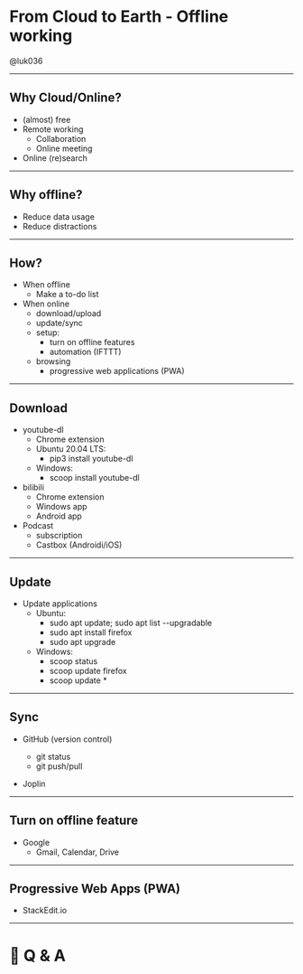 # From Cloud to Earth - Offline working

@luk036

---

## Why Cloud/Online?

- (almost) free
- Remote working
  - Collaboration
  - Online meeting
- Online (re)search

---

## Why offline?

- Reduce data usage
- Reduce distractions

---

## How?

- When offline
  - Make a to-do list
- When online
  - download/upload
  - update/sync
  - setup:
    - turn on offline features
    - automation (IFTTT)
  - browsing
    - progressive web applications (PWA)

---

## Download

- youtube-dl
  - Chrome extension
  - Ubuntu 20.04 LTS:
    - pip3 install youtube-dl
  - Windows:
    - scoop install youtube-dl
- bilibili
  - Chrome extension
  - Windows app
  - Android app
- Podcast
  - subscription
  - Castbox (Androidi/iOS)

---

## Update

- Update applications
  - Ubuntu:
    - sudo apt update; sudo apt list --upgradable
    - sudo apt install firefox
    - sudo apt upgrade
  - Windows:
    - scoop status
    - scoop update firefox
    - scoop update \*

---

## Sync

- GitHub (version control)

  - git status
  - git push/pull

- Joplin

---

## Turn on offline feature

- Google
  - Gmail, Calendar, Drive

---

## Progressive Web Apps (PWA)

- StackEdit.io

---

# 🙋 Q & A
